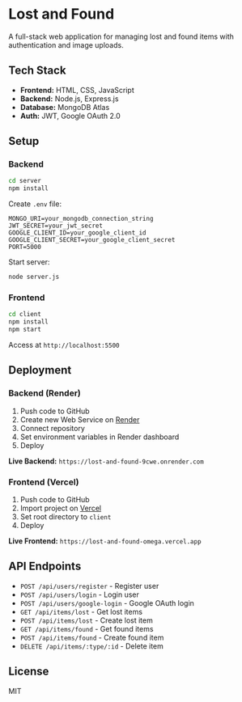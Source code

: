 # Lost and Found

A full-stack web application for managing lost and found items with authentication and image uploads.

## Tech Stack

- **Frontend:** HTML, CSS, JavaScript
- **Backend:** Node.js, Express.js
- **Database:** MongoDB Atlas
- **Auth:** JWT, Google OAuth 2.0

## Setup

### Backend

```bash
cd server
npm install
```

Create `.env` file:
```env
MONGO_URI=your_mongodb_connection_string
JWT_SECRET=your_jwt_secret
GOOGLE_CLIENT_ID=your_google_client_id
GOOGLE_CLIENT_SECRET=your_google_client_secret
PORT=5000
```

Start server:
```bash
node server.js
```

### Frontend

```bash
cd client
npm install
npm start
```

Access at `http://localhost:5500`

## Deployment

### Backend (Render)

1. Push code to GitHub
2. Create new Web Service on [Render](https://render.com)
3. Connect repository
4. Set environment variables in Render dashboard
5. Deploy

**Live Backend:** `https://lost-and-found-9cwe.onrender.com`

### Frontend (Vercel)

1. Push code to GitHub
2. Import project on [Vercel](https://vercel.com)
3. Set root directory to `client`
4. Deploy

**Live Frontend:** `https://lost-and-found-omega.vercel.app`

## API Endpoints

- `POST /api/users/register` - Register user
- `POST /api/users/login` - Login user
- `POST /api/users/google-login` - Google OAuth login
- `GET /api/items/lost` - Get lost items
- `POST /api/items/lost` - Create lost item
- `GET /api/items/found` - Get found items
- `POST /api/items/found` - Create found item
- `DELETE /api/items/:type/:id` - Delete item

## License

MIT
